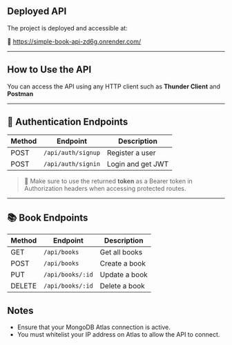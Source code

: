##  Deployed API

The project is deployed and accessible at:

🔗 https://simple-book-api-zd6g.onrender.com/

---

##  How to Use the API

You can access the API using any HTTP client such as **Thunder Client** and **Postman**

---

## 🔐 Authentication Endpoints

| Method | Endpoint              | Description       |
|--------|-----------------------|-------------------|
| POST   | `/api/auth/signup`    | Register a user   |
| POST   | `/api/auth/signin`    | Login and get JWT |

> 📌 Make sure to use the returned **token** as a Bearer token in Authorization headers when accessing protected routes.

---

## 📚 Book Endpoints

| Method | Endpoint           | Description        | 
|--------|--------------------|--------------------|
| GET    | `/api/books`       | Get all books      | 
| POST   | `/api/books`       | Create a book      | 
| PUT    | `/api/books/:id`   | Update a book      | 
| DELETE | `/api/books/:id`   | Delete a book      | 



##  Notes

- Ensure that your MongoDB Atlas connection is active.
- You must whitelist your IP address on Atlas to allow the API to connect.
